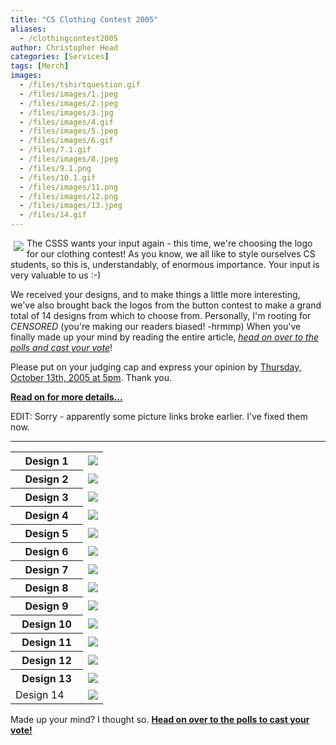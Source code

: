 ```yaml
---
title: "CS Clothing Contest 2005"
aliases:
  - /clothingcontest2005
author: Christopher Head
categories: [Services]
tags: [Merch]
images:
  - /files/tshirtquestion.gif
  - /files/images/1.jpeg
  - /files/images/2.jpeg
  - /files/images/3.jpg
  - /files/images/4.gif
  - /files/images/5.jpeg
  - /files/images/6.gif
  - /files/7.1.gif
  - /files/images/8.jpeg
  - /files/9.1.png
  - /files/10.1.gif
  - /files/images/11.png
  - /files/images/12.png
  - /files/images/13.jpeg
  - /files/14.gif
---
```


<img src="/files/tshirtquestion.gif" vspace="5" hspace="5" align="left"> The CSSS wants your input again - this time, we're choosing the logo for our clothing contest!  As you know, we all like to style ourselves CS students, so this is, understandably, of enormous importance.  Your input is very valuable to us :-)

We received your designs, and to make things a little more interesting, we've also brought back the logos from the button contest to make a grand total of 14 designs from which to choose from.  Personally, I'm rooting for *CENSORED* (you're making our readers biased! -hrmmp)  When you've finally made up your mind by reading the entire article, _[head on over to the polls and cast your vote](/node/1478)_!

Please put on your judging cap and express your opinion by <u>Thursday, October 13th, 2005 at 5pm</u>.  Thank you.

**[Read on for more details...](/clothing2005)**

EDIT:  Sorry - apparently some picture links broke earlier.  I've fixed them now.

<hr>
<table>
<tbody><tr>
<th width="100">Design 1</th>
<td><img src="/files/images/1.jpeg"></td>
</tr>
<tr>
<th>Design 2</th>
<td><img src="/files/images/2.jpeg"></td>
</tr>
<tr>
<th>Design 3</th>
<td><img src="/files/images/3.jpg"></td>
</tr>
<tr>
<th>Design 4</th>
<td><img src="/files/images/4.gif"></td>
</tr>
<tr>
<th>Design 5</th>
<td><img src="/files/images/5.jpeg"></td>
</tr>
<tr>
<th>Design 6</th>
<td><img src="/files/images/6.gif"></td>
</tr>
<tr>
<th>Design 7</th>
<td><img src="/files/7.1.gif"></td>
</tr>
<tr>
<th>Design 8</th>
<td><img src="/files/images/8.jpeg"></td>
</tr>
<tr>
<th>Design 9</th>
<td><img src="/files/9.1.png"></td>
</tr>
<tr>
<th>Design 10</th>
<td><img src="/files/10.1.gif"></td>
</tr>
<tr>
<th>Design 11</th>
<td><img src="/files/images/11.png"></td>
</tr>
<tr>
<th>Design 12</th>
<td><img src="/files/images/12.png"></td>
</tr>
<tr>
<th>Design 13</th>
<td><img src="/files/images/13.jpeg"></td>
</tr>
<tr>
<td>Design 14
</td><td><img src="/files/14.gif"></td>
</tr>
</tbody></table>

Made up your mind?  I thought so. **[Head on over to the polls to cast your vote!](/node/1478)**
